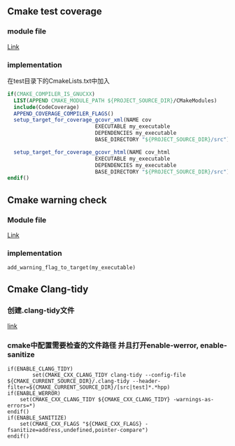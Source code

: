 ## Cmake test coverage

### module file
[Link](./CodeCoverage.cmake)
### implementation
在test目录下的CmakeLists.txt中加入  
```cmake
if(CMAKE_COMPILER_IS_GNUCXX)
  LIST(APPEND CMAKE_MODULE_PATH ${PROJECT_SOURCE_DIR}/CMakeModules)
  include(CodeCoverage)
  APPEND_COVERAGE_COMPILER_FLAGS()
  setup_target_for_coverage_gcovr_xml(NAME cov
                            EXECUTABLE my_executable
                            DEPENDENCIES my_executable
                            BASE_DIRECTORY "${PROJECT_SOURCE_DIR}/src")

  setup_target_for_coverage_gcovr_html(NAME cov_html 
                            EXECUTABLE my_executable
                            DEPENDENCIES my_executable
                            BASE_DIRECTORY "${PROJECT_SOURCE_DIR}/src")                              
endif()
```  

## Cmake warning check
### Module file
[Link](./AddWarningFlags.cmake)
### implementation
`add_warning_flag_to_target(my_executable)`

## Cmake Clang-tidy

### 创建.clang-tidy文件
[link](./.clang-tidy)

### cmake中配置需要检查的文件路径 并且打开enable-werror, enable-sanitize

```
if(ENABLE_CLANG_TIDY)
        set(CMAKE_CXX_CLANG_TIDY clang-tidy --config-file ${CMAKE_CURRENT_SOURCE_DIR}/.clang-tidy --header-filter=${CMAKE_CURRENT_SOURCE_DIR}/[src|test]*.*hpp)
if(ENABLE_WERROR)
    set(CMAKE_CXX_CLANG_TIDY ${CMAKE_CXX_CLANG_TIDY} -warnings-as-errors=*)
endif()
if(ENABLE_SANITIZE)
    set(CMAKE_CXX_FLAGS "${CMAKE_CXX_FLAGS} -fsanitize=address,undefined,pointer-compare")
endif()
```


